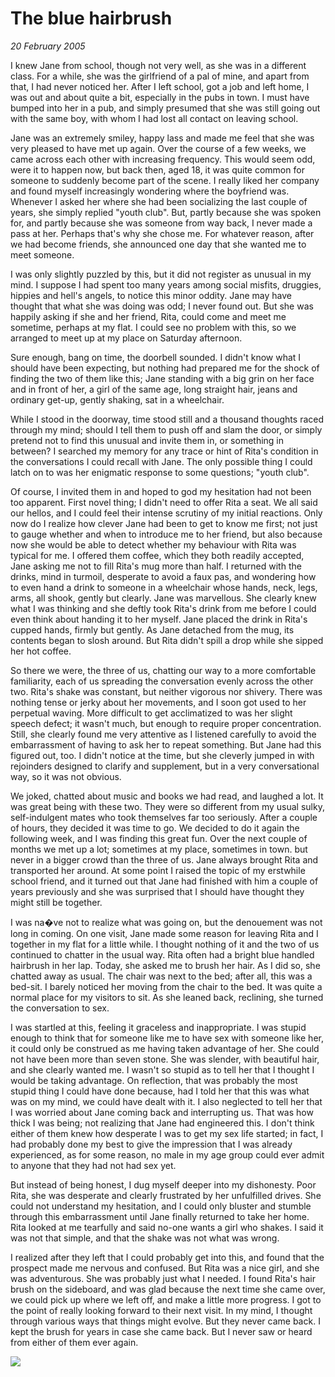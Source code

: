 # The blue hairbrush

_20 February 2005_

I knew Jane from school, though not very well, as she was in a different  class.  For a while, she was the girlfriend of a pal of mine, and apart from that, I had never noticed her.  After I left school, got a job and left home, I was out and about quite a bit, especially in the pubs in town.  I must have bumped into her in a pub, and simply presumed that she was still going out with the same boy, with whom I had lost all contact on leaving school.

Jane was an extremely smiley, happy lass and made me feel that she was very pleased to have met up again.  Over the course of a few weeks, we came across each other with increasing frequency. This would seem odd, were it to happen now, but back then, aged 18, it was quite common for someone to suddenly become part of the scene.  I really liked her company and found myself increasingly wondering where the boyfriend was.  Whenever I asked her where she had been socializing the last couple of years, she simply replied "youth club".  But, partly because she was spoken for, and partly because she was someone from way back, I never made a pass at her.  Perhaps that's why she chose me.  For whatever reason, after we had become friends, she announced one day that she wanted me to meet someone.

I was only slightly puzzled by this, but it did not register as unusual in my mind.  I suppose I had spent too many years among social misfits, druggies, hippies and hell's angels, to notice this minor oddity.  Jane may have thought that what she was doing was odd; I never found out.  But she was happily asking if she and her friend, Rita, could come and meet me sometime, perhaps at my flat.  I could see no problem with this, so we arranged to meet up at my place on Saturday afternoon.

Sure enough, bang on time, the doorbell sounded.  I didn't know what I should have been expecting, but nothing had prepared me for the shock of finding the two of them like this; Jane standing with a big grin on her face and in front of her, a girl of the same age, long straight hair, jeans and ordinary get-up, gently shaking, sat in a wheelchair.

While I stood in the doorway, time stood still and a thousand thoughts raced through my mind; should I tell them to push off and slam the door, or simply pretend not to find this unusual and invite them in, or something in between?  I searched my memory for any trace or hint of Rita's condition in the conversations I could recall with Jane.  The only possible thing I could latch on to was her enigmatic response to some questions; "youth club".

Of course, I invited them in and hoped to god my hesitation had not been too apparent.  First novel thing; I didn't need to offer Rita a seat.  We all said our hellos, and I could feel their intense scrutiny of my initial reactions.  Only now do I realize how clever Jane had been to get to know me first; not just to gauge whether and when to introduce me to her friend, but also because now she would be able to detect whether my behaviour with Rita was typical for me.  I offered them coffee, which they both readily accepted, Jane asking me not to fill Rita's mug more than half.  I returned with the drinks, mind in turmoil, desperate to avoid a faux pas, and wondering how to even hand a drink to someone in a wheelchair whose hands, neck, legs, arms, all shook, gently but clearly.  Jane was marvellous.  She clearly knew what I was thinking and she deftly took Rita's drink from me before I could even think about handing it to her myself.  Jane placed the drink in Rita's cupped hands, firmly but gently.  As Jane detached from the mug, its contents began to slosh around.  But Rita didn't spill a drop while she sipped her hot coffee.

So there we were, the three of us, chatting our way to a more comfortable familiarity, each of us spreading the conversation evenly across the other two.  Rita's shake was constant, but neither vigorous nor shivery.  There was nothing tense or jerky about her movements, and I soon got used to her perpetual waving.  More difficult to get acclimatized to was her slight speech defect; it wasn't much, but enough to require proper concentration.  Still, she clearly found me very attentive as I listened carefully to avoid the embarrassment of having to ask her to repeat something.  But Jane had this figured out, too.  I didn't notice at the time, but she cleverly jumped in with rejoinders designed to clarify and supplement, but in a very conversational way, so it was not obvious.

We joked, chatted about music and books we had read, and laughed a lot.  It was great being with these two.  They were so different from my usual sulky, self-indulgent mates who took themselves far too seriously.  After a couple of hours, they decided it was time to go.  We decided to do it again the following week, and I was finding this great fun.  Over the next couple of months we met up a lot; sometimes at my place, sometimes in town. but never in a bigger crowd than the three of us.  Jane always brought Rita and transported her around.  At some point I raised the topic of my erstwhile school friend, and it turned out that Jane had finished with him a couple of years previously and she was surprised that I should have thought they might still be together.

I was na�ve not to realize what was going on, but the denouement was not long in coming.  On one visit, Jane made some reason for leaving Rita and I together in my flat for a little while.  I thought nothing of it and the two of us continued to chatter in the usual way.  Rita often had a bright blue handled hairbrush in her lap.  Today, she asked me to brush her hair.  As I did so, she chatted away as usual.  The chair was next to the bed; after all, this was a bed-sit.  I barely noticed her moving from the chair to the bed.  It was quite a normal place for my visitors to sit.  As she leaned back, reclining, she turned the conversation to sex.

I was startled at this, feeling it graceless and inappropriate.  I was stupid enough to think that for someone like me to have sex with someone like her, it could only be construed as me having taken advantage of her.  She could not have been more than seven stone.  She was slender, with beautiful hair, and she clearly wanted me.  I wasn't so stupid as to tell her that I thought I would be taking advantage.  On reflection, that was probably the most stupid thing I could have done because, had I told her that this was what was on my mind, we could have dealt with it.  I also neglected to tell her that I was worried about Jane coming back and interrupting us.  That was how thick I was being; not realizing that Jane had engineered this.  I don't think either of them knew how desperate I was to get my sex life started; in fact, I had probably done my best to give the impression that I was already experienced, as for some reason, no male in my age group could ever admit to anyone that they had not had sex yet.

But instead of being honest, I dug myself deeper into my dishonesty.  Poor Rita, she was desperate and clearly frustrated by her unfulfilled drives.  She could not understand my hesitation, and I could only bluster and stumble through this embarrassment until Jane finally returned to take her home.  Rita looked at me tearfully and said no-one wants a girl who shakes.  I said it was not that simple, and that the shake was not what was wrong.

I realized after they left that I could probably get into this, and found that the prospect made me nervous and confused.  But Rita was a nice girl, and she was adventurous.  She was probably just what I needed.  I found Rita's hair brush on the sideboard, and was glad because the next time she came over, we could pick up where we left off, and make a little more progress.  I got to the point of really looking forward to their next visit.  In my mind, I thought through various ways that things might evolve.  But they never came back.  I kept the brush for years in case she came back.  But I never saw or heard from either of them ever again.

![](/images/c30.gif)

